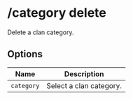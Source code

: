 # /category delete

Delete a clan category.

## Options

| Name | Description |
|------|-------------|
| `category` | Select a clan category. |

